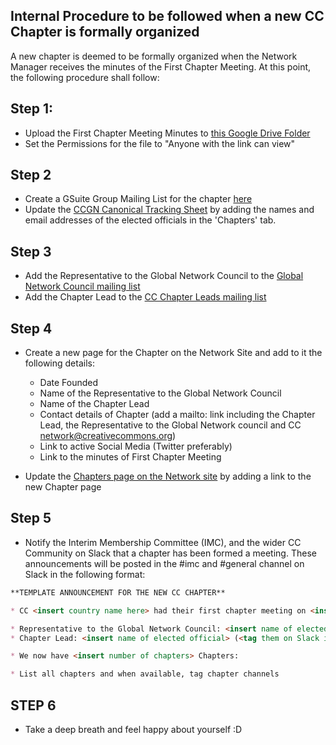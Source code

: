 ## Internal Procedure to be followed when a new CC Chapter is formally organized

A new chapter is deemed to be formally organized when the Network Manager receives the minutes of the First Chapter Meeting.
At this point, the following procedure shall follow:

## Step 1:

* Upload the First Chapter Meeting Minutes to [this Google Drive Folder](https://drive.google.com/open?id=1IY3JM7p2XL7CZ5H5jeo1AQ5ulrYZtmww)
* Set the Permissions for the file to "Anyone with the link can view"

## Step 2

* Create a GSuite Group Mailing List for the chapter [here](https://groups.google.com/a/creativecommons.org)
* Update the [CCGN Canonical Tracking Sheet](https://docs.google.com/spreadsheets/d/1TVska58E8G21ejjQwo8KxWAF10p90c-AIfQQsgM8ewg/edit?usp=sharing) by adding the names and email addresses of the elected officials in the 'Chapters' tab.

## Step 3

* Add the Representative to the Global Network Council to the [Global Network Council mailing list](https://groups.google.com/a/creativecommons.org/forum/#!forum/global-network-council)
* Add the Chapter Lead to the [CC Chapter Leads mailing list](https://groups.google.com/a/creativecommons.org/forum/#!forum/cc-chapter-leads)

## Step 4

* Create a new page for the Chapter on the Network Site and add to it the following details:
	* Date Founded
	* Name of the Representative to the Global Network Council
	* Name of the Chapter Lead
	* Contact details of Chapter (add a mailto: link including the Chapter Lead, the Representative to the Global Network 		council and CC network@creativecommons.org)
	* Link to active Social Media (Twitter preferably)
	* Link to the minutes of First Chapter Meeting
	
* Update the [Chapters page on the Network site](https://network.creativecommons.org/chapters/) by adding a link to the new Chapter page

## Step 5

* Notify the Interim Membership Committee (IMC), and the wider CC Community on Slack that a chapter has been formed a meeting. These announcements will be posted in the #imc and #general channel on Slack in the following format:

```markdown
**TEMPLATE ANNOUNCEMENT FOR THE NEW CC CHAPTER**

* CC <insert country name here> had their first chapter meeting on <insert date here> and elected the following officials:

* Representative to the Global Network Council: <insert name of elected official> (<tag them on Slack if they're there>)
* Chapter Lead: <insert name of elected official> (<tag them on Slack if they're there>)

* We now have <insert number of chapters> Chapters:

* List all chapters and when available, tag chapter channels
```

## STEP 6

* Take a deep breath and feel happy about yourself :D
